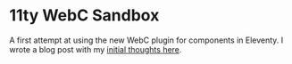 # 11ty WebC Sandbox

A first attempt at using the new WebC plugin for components in Eleventy. I wrote a blog post with my [initial thoughts here](https://levimcg.com/blog/my-notes-on-eleventy-webc-components/).